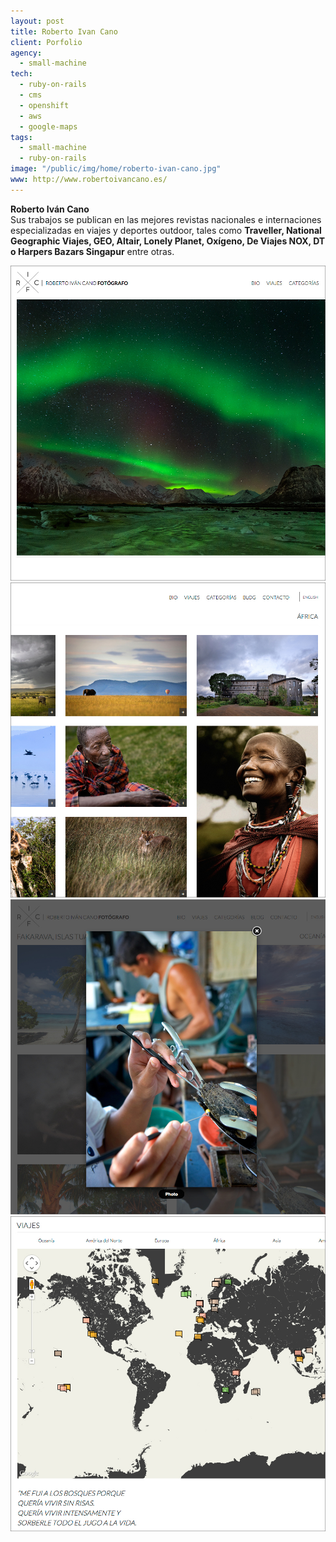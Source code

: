 ```yaml
---
layout: post
title: Roberto Ivan Cano
client: Porfolio
agency:
  - small-machine
tech:
  - ruby-on-rails
  - cms
  - openshift
  - aws
  - google-maps
tags:
  - small-machine
  - ruby-on-rails
image: "/public/img/home/roberto-ivan-cano.jpg"
www: http://www.robertoivancano.es/
---
```


<p class="text">
<strong>Roberto Iv&aacute;n Cano</strong><br/>
Sus trabajos se publican en las mejores revistas nacionales e internaciones especializadas en viajes y deportes outdoor, tales como <strong>Traveller, National Geographic Viajes, GEO, Altair, Lonely Planet, Oxígeno, De Viajes NOX, DT o Harpers Bazars Singapur</strong> entre otras.
</p>

<img src="/public/img/roberto-ivan-cano/roberto-ivan-cano-01.jpg" />
<img src="/public/img/roberto-ivan-cano/roberto-ivan-cano-02.jpg" />
<img src="/public/img/roberto-ivan-cano/roberto-ivan-cano-03.jpg" />
<img src="/public/img/roberto-ivan-cano/roberto-ivan-cano-04.jpg" />
